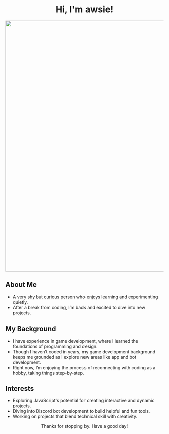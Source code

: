 <h1 align="center">Hi, I'm awsie!</h1>

<div align="center">
<img src="https://media1.tenor.com/m/9gGzM_Tl-UYAAAAC/renge-anime.gif" width="800"> 
</div>



<h2>About Me</h2>
<ul>
    <li>A very shy but curious person who enjoys learning and experimenting quietly.</li>
    <li>After a break from coding, I’m back and excited to dive into new projects.</li>
</ul>

<h2>My Background</h2>
<ul>
    <li>I have experience in game development, where I learned the foundations of programming and design.</li>
    <li>Though I haven’t coded in years, my game development background keeps me grounded as I explore new areas like app and bot development.</li>
    <li>Right now, I’m enjoying the process of reconnecting with coding as a hobby, taking things step-by-step.</li>
</ul>

<h2>Interests</h2>
<ul>
    <li>Exploring JavaScript's potential for creating interactive and dynamic projects.</li>
    <li>Diving into Discord bot development to build helpful and fun tools.</li>
    <li>Working on projects that blend technical skill with creativity.</li>  
</ul>

<p align="center">Thanks for stopping by. Have a good day!</p>
